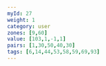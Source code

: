 ```yaml
---
myId: 27
weight: 1
category: user
zones: [9,60]
value: [103,1,-1,1]
pairs: [1,30,50,40,30]
tags: [6,14,44,53,58,59,69,93]
---
```

